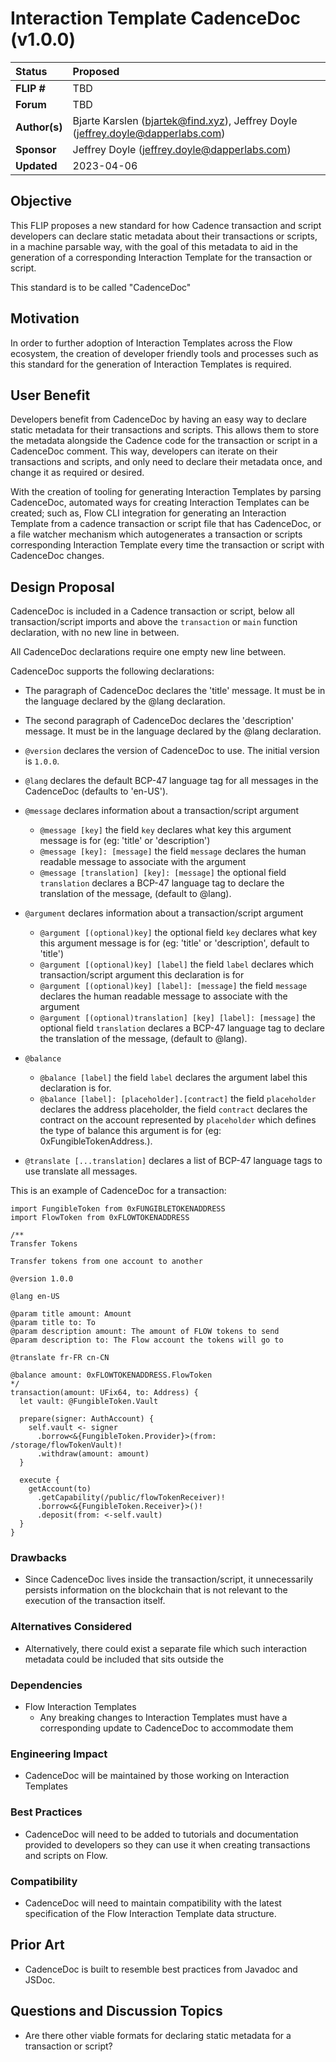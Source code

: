 # Interaction Template CadenceDoc (v1.0.0)

| Status        | Proposed                                                                        |
| :------------ | :------------------------------------------------------------------------------ |
| **FLIP #**    | TBD                                                                             |
| **Forum**     | TBD                                                                             |
| **Author(s)** | Bjarte Karslen (bjartek@find.xyz), Jeffrey Doyle (jeffrey.doyle@dapperlabs.com) |
| **Sponsor**   | Jeffrey Doyle (jeffrey.doyle@dapperlabs.com)                                    |
| **Updated**   | 2023-04-06                                                                      |

## Objective

This FLIP proposes a new standard for how Cadence transaction and script developers can declare static metadata about their transactions or scripts, in a machine parsable way, with the goal of this metadata to aid in the generation of a corresponding Interaction Template for the transaction or script.

This standard is to be called "CadenceDoc"

## Motivation

In order to further adoption of Interaction Templates across the Flow ecosystem, the creation of developer friendly tools and processes such as this standard for the generation of Interaction Templates is required.

## User Benefit

Developers benefit from CadenceDoc by having an easy way to declare static metadata for their transactions and scripts. This allows them to store the metadata alongside the Cadence code for the transaction or script in a CadenceDoc comment. This way, developers can iterate on their transactions and scripts, and only need to declare their metadata once, and change it as required or desired.

With the creation of tooling for generating Interaction Templates by parsing CadenceDoc, automated ways for creating Interaction Templates can be created; such as, Flow CLI integration for generating an Interaction Template from a cadence transaction or script file that has CadenceDoc, or a file watcher mechanism which autogenerates a transaction or scripts corresponding Interaction Template every time the transaction or script with CadenceDoc changes.

## Design Proposal

CadenceDoc is included in a Cadence transaction or script, below all transaction/script imports and above the `transaction` or `main` function declaration, with no new line in between.

All CadenceDoc declarations require one empty new line between.

CadenceDoc supports the following declarations:

- The paragraph of CadenceDoc declares the 'title' message. It must be in the language declared by the @lang declaration.

- The second paragraph of CadenceDoc declares the 'description' message. It must be in the language declared by the @lang declaration.

- `@version` declares the version of CadenceDoc to use. The initial version is `1.0.0`.

- `@lang` declares the default BCP-47 language tag for all messages in the CadenceDoc (defaults to 'en-US').

- `@message` declares information about a transaction/script argument

  - `@message [key]` the field `key` declares what key this argument message is for (eg: 'title' or 'description')
  - `@message [key]: [message]` the field `message` declares the human readable message to associate with the argument
  - `@message [translation] [key]: [message]` the optional field `translation` declares a BCP-47 language tag to declare the translation of the message, (default to @lang).

- `@argument` declares information about a transaction/script argument

  - `@argument [(optional)key]` the optional field `key` declares what key this argument message is for (eg: 'title' or 'description', default to 'title')
  - `@argument [(optional)key] [label]` the field `label` declares which transaction/script argument this declaration is for
  - `@argument [(optional)key] [label]: [message]` the field `message` declares the human readable message to associate with the argument
  - `@argument [(optional)translation] [key] [label]: [message]` the optional field `translation` declares a BCP-47 language tag to declare the translation of the message, (default to @lang).

- `@balance`

  - `@balance [label]` the field `label` declares the argument label this declaration is for.
  - `@balance [label]: [placeholder].[contract]` the field `placeholder` declares the address placeholder, the field `contract` declares the contract on the account represented by `placeholder` which defines the type of balance this argument is for (eg: 0xFungibleTokenAddress.).

- `@translate [...translation]` declares a list of BCP-47 language tags to use translate all messages.

This is an example of CadenceDoc for a transaction:

```cadence
import FungibleToken from 0xFUNGIBLETOKENADDRESS
import FlowToken from 0xFLOWTOKENADDRESS

/**
Transfer Tokens

Transfer tokens from one account to another

@version 1.0.0

@lang en-US

@param title amount: Amount
@param title to: To
@param description amount: The amount of FLOW tokens to send
@param description to: The Flow account the tokens will go to

@translate fr-FR cn-CN

@balance amount: 0xFLOWTOKENADDRESS.FlowToken
*/
transaction(amount: UFix64, to: Address) {
  let vault: @FungibleToken.Vault

  prepare(signer: AuthAccount) {
    self.vault <- signer
      .borrow<&{FungibleToken.Provider}>(from: /storage/flowTokenVault)!
      .withdraw(amount: amount)
  }

  execute {
    getAccount(to)
      .getCapability(/public/flowTokenReceiver)!
      .borrow<&{FungibleToken.Receiver}>()!
      .deposit(from: <-self.vault)
  }
}
```

### Drawbacks

- Since CadenceDoc lives inside the transaction/script, it unnecessarily persists information on the blockchain that is not relevant to the execution of the transaction itself.

### Alternatives Considered

- Alternatively, there could exist a separate file which such interaction metadata could be included that sits outside the

### Dependencies

- Flow Interaction Templates
  - Any breaking changes to Interaction Templates must have a corresponding update to CadenceDoc to accommodate them

### Engineering Impact

- CadenceDoc will be maintained by those working on Interaction Templates

### Best Practices

- CadenceDoc will need to be added to tutorials and documentation provided to developers so they can use it when creating transactions and scripts on Flow.

### Compatibility

- CadenceDoc will need to maintain compatibility with the latest specification of the Flow Interaction Template data structure.

## Prior Art

- CadenceDoc is built to resemble best practices from Javadoc and JSDoc.

## Questions and Discussion Topics

- Are there other viable formats for declaring static metadata for a transaction or script?
